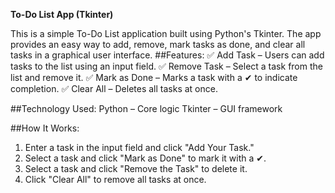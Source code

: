
**To-Do List App (Tkinter)**

This is a simple To-Do List application built using Python's Tkinter. The app provides an easy way to add, remove, mark tasks as done, and clear all tasks in a graphical user interface.
##Features:
✅ Add Task – Users can add tasks to the list using an input field.
✅ Remove Task – Select a task from the list and remove it.
✅ Mark as Done – Marks a task with a ✔ to indicate completion.
✅ Clear All – Deletes all tasks at once.

##Technology Used:
Python – Core logic
Tkinter – GUI framework

##How It Works:
1. Enter a task in the input field and click "Add Your Task."
2. Select a task and click "Mark as Done" to mark it with a ✔.
3. Select a task and click "Remove the Task" to delete it.
4. Click "Clear All" to remove all tasks at once.
